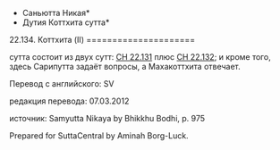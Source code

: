* Саньютта Никая*
* Дутия Коттхита сутта*

22\.134\. Коттхита \(II\)
\=\=\=\=\=\=\=\=\=\=\=\=\=\=\=\=\=\=\=\=\=

сутта состоит из двух сутт: [СН 22\.131](/sn22\.131/ru/sv) плюс [СН 22\.132](/sn22\.132/ru/sv); и кроме того, здесь Сарипутта задаёт вопросы, а Махакоттхита отвечает\.

Перевод с английского: SV

редакция перевода: 07\.03\.2012

источник: Samyutta Nikaya by Bhikkhu Bodhi, p\. 975

Prepared for SuttaCentral by Aminah Borg\-Luck\.
